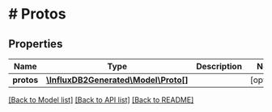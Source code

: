 # # Protos

## Properties

Name | Type | Description | Notes
------------ | ------------- | ------------- | -------------
**protos** | [**\InfluxDB2Generated\Model\Proto[]**](Proto.md) |  | [optional] 

[[Back to Model list]](../../README.md#documentation-for-models) [[Back to API list]](../../README.md#documentation-for-api-endpoints) [[Back to README]](../../README.md)


